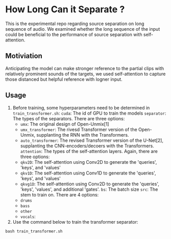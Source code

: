 # How Long Can it Separate ?
This is the experimental repo regarding source separation on long sequence of audio. We examined whether the long sequence of the input could be beneficial to the performance of source separation with self-attention.

## Motiviation
Anticipating the model can make stronger reference to the partial clips with relatively prominent sounds of the targets, we used self-attention to capture those distanced but helpful reference with logner input.
## Usage
1. Before training, some hyperparameters need to be determined in `train_transformer.sh`:
`cuda`: The id of GPU to train the models
`separator`: The types of the separators. There are three options:
    - `umx`: The original design of Open-Unmix[1]
    - `umx_transformer`: The rivesd Transformer version of the Open-Unmix, supplanting the RNN with the Transformers.
    - `auto_transformer`: The revised Transformer version of the U-Net[2], supplanting the CNN-encoders/decoers with the Transformers.
`attention`: The types of the self-attention layers. Again, there are three options:
    - `qkv2D`: The self-attention using Conv2D to generate the 'queries', 'keys', and 'values'
    - `qkv1D`: The self-attention using Conv1D to generate the 'queries', 'keys', and 'values'
    - `qkvg1D`: The self-attention using Conv2D to generate the 'queries', 'keys', 'values', and additional 'gates'.
`bs`: The batch size
`src`: The stem to train on. There are 4 options:
    - `drums`
    - `bass`
    - `other`
    - `vocals`:
2. Use the command below to train the transformer separator:
```
bash train_transformer.sh
```
